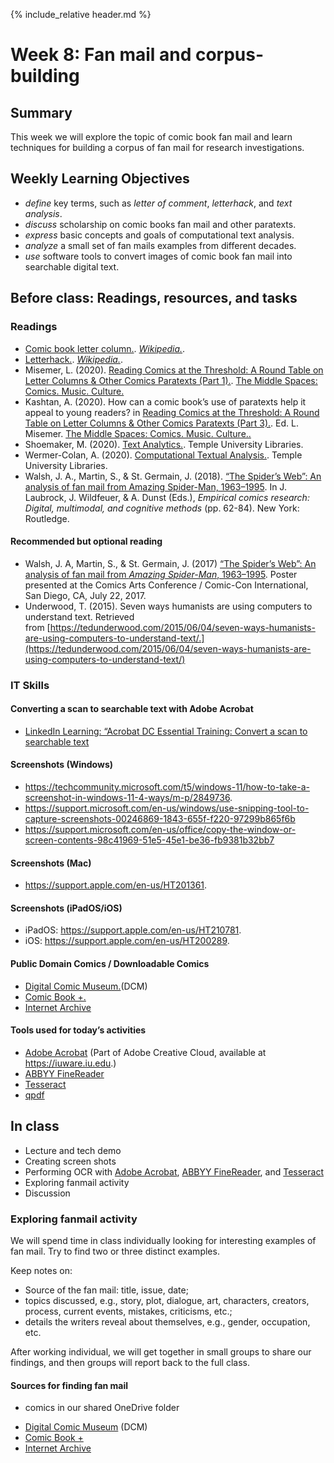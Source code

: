 {% include_relative header.md %}

[acrobat]: https://iuware.iu.edu "Adobe Acrobat on IUWare"
[finereader]: https://pdf.abbyy.com "ABBYY FineReader"
[tesseract]: https://tesseract-ocr.github.io/tessdoc/Installation.html "Tesseract docs"

# Week 8: Fan mail and corpus-building

## Summary
This week we will explore the topic of comic book fan mail and learn techniques for building a corpus of fan mail for research investigations.  

## Weekly Learning Objectives
- *define* key terms, such as *letter of comment*, *letterhack*, and *text analysis*.
- *discuss* scholarship on comic books fan mail and other paratexts.
- *express* basic concepts and goals of computational text analysis.
- *analyze* a small set of fan mails examples from different decades.
- *use* software tools to convert images of comic book fan mail into searchable digital text. 

## Before class: Readings, resources, and tasks

### Readings

* [Comic book letter column.](https://en.wikipedia.org/wiki/Comic_book_letter_column). _[Wikipedia.](http://wikipedia.org/)_. <!-- 8 pp. -->
* [Letterhack.](https://en.wikipedia.org/wiki/Letterhack). _[Wikipedia.](http://wikipedia.org/)_. <!-- 1 pp. -->
* Misemer, L. (2020). [Reading Comics at the Threshold: A Round Table on Letter Columns & Other Comics Paratexts (Part 1).](https://themiddlespaces.com/2020/09/15/reading-comics-at-the-threshold-part-1/). [The Middle Spaces: Comics. Music. Culture.](https://themiddlespaces.com/) <!-- 9 pp. -->
* Kashtan, A. (2020). How can a comic book’s use of paratexts help it appeal to young readers? in [Reading Comics at the Threshold: A Round Table on Letter Columns & Other Comics Paratexts (Part 3).](https://themiddlespaces.com/2020/09/29/reading-comics-at-the-threshold-part-3/). Ed. L. Misemer. [The Middle Spaces: Comics. Music. Culture..](https://themiddlespaces.com/) <!-- 8 pp. -->
* Shoemaker, M. (2020). [Text Analytics.](https://guides.temple.edu/c.php?g=78518&p=505212). Temple University Libraries.
* Wermer-Colan, A. (2020). [Computational Textual Analysis.](https://guides.temple.edu/corpusanalysis). Temple University Libraries.
* Walsh, J. A., Martin, S., & St. Germain, J. (2018). [“The Spider’s Web”: An analysis of fan mail from Amazing Spider-Man, 1963–1995](https://f001.backblazeb2.com/file/gnrlfs/tr/Walsh+et+al+2018.pdf). In J. Laubrock, J. Wildfeuer, & A. Dunst (Eds.), _Empirical comics research: Digital, multimodal, and cognitive methods_ (pp. 62-84). New York: Routledge. <!-- 23 pp. -->

#### Recommended but optional reading
* Walsh, J. A, Martin, S., & St. Germain, J. (2017) [“The Spider’s Web”: An analysis of fan mail from _Amazing Spider-Man_, 1963–1995](https://f001.backblazeb2.com/file/gnrlfs/tr/walsh2017.pdf). Poster presented at the Comics Arts Conference / Comic-Con International, San Diego, CA, July 22, 2017.
* Underwood, T. (2015). Seven ways humanists are using computers to understand text. Retrieved from [https://tedunderwood.com/2015/06/04/seven-ways-humanists-are-using-computers-to-understand-text/.](https://tedunderwood.com/2015/06/04/seven-ways-humanists-are-using-computers-to-understand-text/) <!-- 9 pp. -->

### IT Skills

#### Converting a scan to searchable text with Adobe Acrobat
- [LinkedIn Learning: “Acrobat DC Essential Training: Convert a scan to searchable text](https://www.linkedin.com/learning/acrobat-dc-essential-training-2021/convert-a-scan-to-searchable-text)


#### Screenshots (Windows)


- <https://techcommunity.microsoft.com/t5/windows-11/how-to-take-a-screenshot-in-windows-11-4-ways/m-p/2849736>.
- <https://support.microsoft.com/en-us/windows/use-snipping-tool-to-capture-screenshots-00246869-1843-655f-f220-97299b865f6b>
- <https://support.microsoft.com/en-us/office/copy-the-window-or-screen-contents-98c41969-51e5-45e1-be36-fb9381b32bb7>

#### Screenshots (Mac)

*   <https://support.apple.com/en-us/HT201361>.

#### Screenshots (iPadOS/iOS)

*   iPadOS: <https://support.apple.com/en-us/HT210781>.
*   iOS: <https://support.apple.com/en-us/HT200289>.

#### Public Domain Comics / Downloadable Comics

*   [Digital Comic Museum.](http://digitalcomicmuseum.com/)(DCM)
*   [Comic Book +.](https://comicbookplus.com/)
*   [Internet Archive](http://archive.org/)

#### Tools used for today’s activities
* [Adobe Acrobat][acrobat] (Part of Adobe Creative Cloud, available at <https://iuware.iu.edu>.)
* [ABBYY FineReader][finereader]
* [Tesseract][tesseract]
* [qpdf](https://qpdf.sourceforge.io)


## In class

- Lecture and tech demo
- Creating screen shots
- Performing OCR with [Adobe Acrobat][acrobat], [ABBYY FineReader][finereader], and [Tesseract][tesseract]
- Exploring fanmail activity
- Discussion

### Exploring fanmail activity

We will spend time in class individually looking for interesting examples of fan mail. Try to find two or three distinct examples. 

Keep notes on:

- Source of the fan mail: title, issue, date;
- topics discussed, e.g., story, plot, dialogue, art, characters, creators, process, current events, mistakes, criticisms, etc.;
- details the writers reveal about themselves, e.g., gender, occupation, etc.

After working individual, we will get together in small groups to share our findings, and then groups will report back to the full class.

#### Sources for finding fan mail
- comics in our shared OneDrive folder
* [Digital Comic Museum](http://digitalcomicmuseum.com/) (DCM)
* [Comic Book +](https://comicbookplus.com)
* [Internet Archive](http://archive.org)


